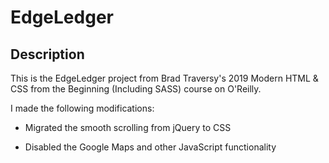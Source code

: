 # EdgeLedger

## Description

This is the EdgeLedger project from Brad Traversy's 2019 Modern HTML & CSS from the Beginning (Including SASS) course on O'Reilly.

I made the following modifications:

- Migrated the smooth scrolling from jQuery to CSS

- Disabled the Google Maps and other JavaScript functionality

